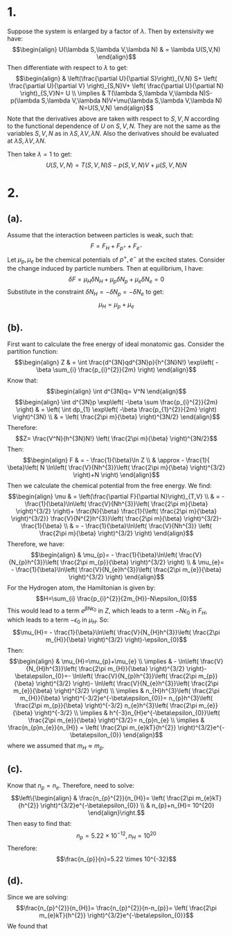 # 1.
Suppose the system is enlarged by a factor of $\lambda$. Then by extensivity we have:
$$\begin{align}
U(\lambda S,\lambda V,\lambda N) & = \lambda U(S,V,N)
\end{align}$$
Then differentiate with respect to $\lambda$ to get:
$$\begin{align}
 & \left(\frac{\partial U}{\partial S}\right)_{V,N} S+ \left(  \frac{\partial U}{\partial V} \right)_{S,N}V+ \left(  \frac{\partial U}{\partial N} \right)_{S,V}N= U \\
\implies & T(\lambda S,\lambda V,\lambda N)S-p(\lambda S,\lambda V,\lambda N)V+\mu(\lambda S,\lambda V,\lambda N) N=U(S,V,N)
\end{align}$$
Note that the derivatives above are taken with respect to $S,V,N$ according to the functional dependence of $U$ on $S,V,N$. They are not the same as the variables $S,V,N$ as in $\lambda S,\lambda V,\lambda N$. Also the derivatives should be evaluated at $\lambda S,\lambda V,\lambda N$. 

Then take $\lambda=1$ to get:
$$U(S,V,N)= T(S,V,N)S-p(S,V,N)V+\mu(S,V,N)N$$
# 2.
## (a).
Assume that the interaction between particles is weak, such that:
$$F=F_{H}+F_{p^{+}}+F_{e^{-}}$$
Let $\mu_{p},\mu_{e}$ be the chemical potentials of $p^{+},e^{-}$ at the excited states. Consider the change induced by particle numbers. Then at equilibrium, I have:
$$\delta F=\mu_{H}\delta N_{H}+\mu_{p}\delta N_{p}+\mu_{e}\delta N_{e}=0$$
Substitute in the constraint $\delta N_{H}=-\delta N_{p}=-\delta N_{e}$ to get:
$$\mu_{H}=\mu_{p}+\mu_{e}$$
## (b).
 First want to calculate the free energy of ideal monatomic gas. Consider the partition function:
 $$\begin{align}
Z & = \int \frac{d^{3N}qd^{3N}p}{h^{3N}N!} \exp\left( - \beta \sum_{i} \frac{p_{i}^{2}}{2m} \right)
\end{align}$$
Know that:
$$\begin{align}
\int d^{3N}q= V^N
\end{align}$$
$$\begin{align}
\int d^{3N}p \exp\left( -\beta \sum \frac{p_{i}^{2}}{2m} \right) & = \left( \int dp_{1} \exp\left( -\beta \frac{p_{1}^{2}}{2m} \right) \right)^{3N} \\
 & = \left( \frac{2\pi m}{\beta} \right)^{3N/2}
\end{align}$$
Therefore:
$$Z= \frac{V^N}{h^{3N}N!} \left(  \frac{2\pi m}{\beta} \right)^{3N/2}$$
Then:
$$\begin{align}
F & = - \frac{1}{\beta}\ln Z \\
 & \approx - \frac{1}{ \beta}\left( N \ln\left(  \frac{V}{Nh^{3}}\left(  \frac{2\pi m}{\beta} \right)^{3/2} \right)+N \right)
\end{align}$$
Then we calculate the chemical potential from the free energy. We find:
$$\begin{align}
\mu & = \left(\frac{\partial F}{\partial N}\right)_{T,V} \\
 & =  - \frac{1}{\beta}\ln\left(  \frac{V}{Nh^{3}}\left(  \frac{2\pi m}{\beta} \right)^{3/2} \right)+ \frac{N}{\beta} \frac{1}{\left(  \frac{2\pi m}{\beta} \right)^{3/2}} \frac{V}{N^{2}h^{3}}\left(  \frac{2\pi m}{\beta} \right)^{3/2}- \frac{1}{\beta} \\
 & = - \frac{1}{\beta}\ln\left(  \frac{V}{Nh^{3}} \left(  \frac{2\pi m}{\beta} \right)^{3/2} \right)
\end{align}$$
Therefore, we have:
$$\begin{align}
 & \mu_{p}= - \frac{1}{\beta}\ln\left(  \frac{V}{N_{p}h^{3}}\left(  \frac{2\pi m_{p}}{\beta} \right)^{3/2} \right) \\
 & \mu_{e}= - \frac{1}{\beta}\ln\left(  \frac{V}{N_{e}h^{3}}\left(  \frac{2\pi m_{e}}{\beta} \right)^{3/2} \right)
\end{align}$$
For the Hydrogen atom, the Hamiltonian is given by:
$$H=\sum_{i} \frac{p_{i}^{2}}{2m_{H}}-N\epsilon_{0}$$
This would lead to a term $e^{\beta N\epsilon_{0}}$ in $Z$, which leads to a term $-N\epsilon_{0}$ in $F_{H}$, which leads to a term $-\epsilon_{0}$ in $\mu_{H}$. So:
$$\mu_{H}= - \frac{1}{\beta}\ln\left(  \frac{V}{N_{H}h^{3}}\left(  \frac{2\pi m_{H}}{\beta} \right)^{3/2} \right)-\epsilon_{0}$$
Then:
$$\begin{align}
 & \mu_{H}=\mu_{p}+\mu_{e} \\
\implies & - \ln\left(  \frac{V}{N_{H}h^{3}}\left(  \frac{2\pi m_{H}}{\beta} \right)^{3/2} \right)-\beta\epsilon_{0}=- \ln\left(  \frac{V}{N_{p}h^{3}}\left(  \frac{2\pi m_{p}}{\beta} \right)^{3/2} \right)- \ln\left(  \frac{V}{N_{e}h^{3}}\left(  \frac{2\pi m_{e}}{\beta} \right)^{3/2} \right) \\
\implies & n_{H}h^{3}\left(  \frac{2\pi m_{H}}{\beta} \right)^{-3/2}e^{-\beta\epsilon_{0}}= n_{p}h^{3}\left(  \frac{2\pi m_{p}}{\beta} \right)^{-3/2} n_{e}h^{3}\left(  \frac{2\pi m_{e}}{\beta} \right)^{-3/2} \\
\implies & h^{-3}n_{H}e^{-\beta\epsilon_{0}}\left(  \frac{2\pi m_{e}}{\beta} \right)^{3/2}= n_{p}n_{e} \\
\implies & \frac{n_{p}n_{e}}{n_{H}} = \left(  \frac{2\pi m_{e}kT}{h^{2}} \right)^{3/2}e^{-\beta\epsilon_{0}}
\end{align}$$
where we assumed that $m_{H}\approx m_{p}$.

## (c).
Know that $n_{p}=n_{e}$. Therefore, need to solve:
$$\left\{\begin{align}
 & \frac{n_{p}^{2}}{n_{H}}= \left(  \frac{2\pi m_{e}kT}{h^{2}} \right)^{3/2}e^{-\beta\epsilon_{0}} \\
 & n_{p}+n_{H}= 10^{20}
\end{align}\right.$$
Then easy to find that:
$$n_{p}= 5.22 \times 10^{-12},n_{H}=10^{20}$$
Therefore:
$$\frac{n_{p}}{n}=5.22 \times 10^{-32}$$
## (d).
Since we are solving:
$$\frac{n_{p}^{2}}{n_{H}}= \frac{n_{p}^{2}}{n-n_{p}}= \left(  \frac{2\pi m_{e}kT}{h^{2}} \right)^{3/2}e^{-\beta\epsilon_{0}}$$
We found that 